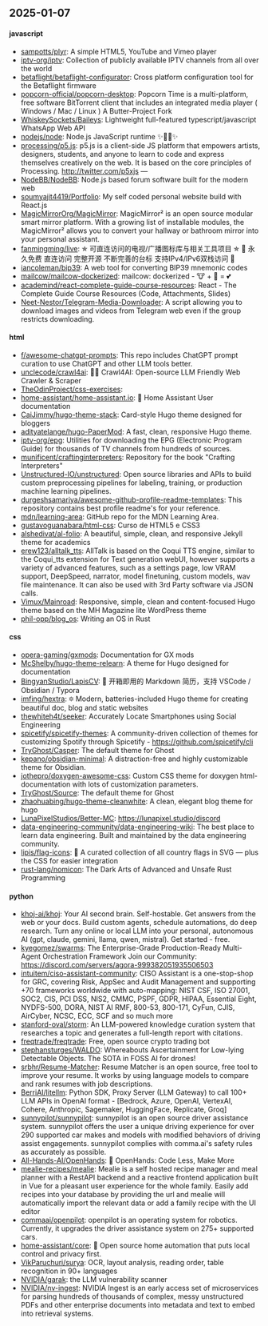 ## 2025-01-07

#### javascript
* [sampotts/plyr](https://github.com/sampotts/plyr): A simple HTML5, YouTube and Vimeo player
* [iptv-org/iptv](https://github.com/iptv-org/iptv): Collection of publicly available IPTV channels from all over the world
* [betaflight/betaflight-configurator](https://github.com/betaflight/betaflight-configurator): Cross platform configuration tool for the Betaflight firmware
* [popcorn-official/popcorn-desktop](https://github.com/popcorn-official/popcorn-desktop): Popcorn Time is a multi-platform, free software BitTorrent client that includes an integrated media player ( Windows / Mac / Linux ) A Butter-Project Fork
* [WhiskeySockets/Baileys](https://github.com/WhiskeySockets/Baileys): Lightweight full-featured typescript/javascript WhatsApp Web API
* [nodejs/node](https://github.com/nodejs/node): Node.js JavaScript runtime ✨🐢🚀✨
* [processing/p5.js](https://github.com/processing/p5.js): p5.js is a client-side JS platform that empowers artists, designers, students, and anyone to learn to code and express themselves creatively on the web. It is based on the core principles of Processing. http://twitter.com/p5xjs —
* [NodeBB/NodeBB](https://github.com/NodeBB/NodeBB): Node.js based forum software built for the modern web
* [soumyajit4419/Portfolio](https://github.com/soumyajit4419/Portfolio): My self coded personal website build with React.js
* [MagicMirrorOrg/MagicMirror](https://github.com/MagicMirrorOrg/MagicMirror): MagicMirror² is an open source modular smart mirror platform. With a growing list of installable modules, the MagicMirror² allows you to convert your hallway or bathroom mirror into your personal assistant.
* [fanmingming/live](https://github.com/fanmingming/live): ✯ 可直连访问的电视/广播图标库与相关工具项目 ✯ 🔕 永久免费 直连访问 完整开源 不断完善的台标 支持IPv4/IPv6双栈访问 🔕
* [iancoleman/bip39](https://github.com/iancoleman/bip39): A web tool for converting BIP39 mnemonic codes
* [mailcow/mailcow-dockerized](https://github.com/mailcow/mailcow-dockerized): mailcow: dockerized - 🐮 + 🐋 = 💕
* [academind/react-complete-guide-course-resources](https://github.com/academind/react-complete-guide-course-resources): React - The Complete Guide Course Resources (Code, Attachments, Slides)
* [Neet-Nestor/Telegram-Media-Downloader](https://github.com/Neet-Nestor/Telegram-Media-Downloader): A script allowing you to download images and videos from Telegram web even if the group restricts downloading.

#### html
* [f/awesome-chatgpt-prompts](https://github.com/f/awesome-chatgpt-prompts): This repo includes ChatGPT prompt curation to use ChatGPT and other LLM tools better.
* [unclecode/crawl4ai](https://github.com/unclecode/crawl4ai): 🚀🤖 Crawl4AI: Open-source LLM Friendly Web Crawler & Scraper
* [TheOdinProject/css-exercises](https://github.com/TheOdinProject/css-exercises): 
* [home-assistant/home-assistant.io](https://github.com/home-assistant/home-assistant.io): 📘 Home Assistant User documentation
* [CaiJimmy/hugo-theme-stack](https://github.com/CaiJimmy/hugo-theme-stack): Card-style Hugo theme designed for bloggers
* [adityatelange/hugo-PaperMod](https://github.com/adityatelange/hugo-PaperMod): A fast, clean, responsive Hugo theme.
* [iptv-org/epg](https://github.com/iptv-org/epg): Utilities for downloading the EPG (Electronic Program Guide) for thousands of TV channels from hundreds of sources.
* [munificent/craftinginterpreters](https://github.com/munificent/craftinginterpreters): Repository for the book "Crafting Interpreters"
* [Unstructured-IO/unstructured](https://github.com/Unstructured-IO/unstructured): Open source libraries and APIs to build custom preprocessing pipelines for labeling, training, or production machine learning pipelines.
* [durgeshsamariya/awesome-github-profile-readme-templates](https://github.com/durgeshsamariya/awesome-github-profile-readme-templates): This repository contains best profile readme's for your reference.
* [mdn/learning-area](https://github.com/mdn/learning-area): GitHub repo for the MDN Learning Area.
* [gustavoguanabara/html-css](https://github.com/gustavoguanabara/html-css): Curso de HTML5 e CSS3
* [alshedivat/al-folio](https://github.com/alshedivat/al-folio): A beautiful, simple, clean, and responsive Jekyll theme for academics
* [erew123/alltalk_tts](https://github.com/erew123/alltalk_tts): AllTalk is based on the Coqui TTS engine, similar to the Coqui_tts extension for Text generation webUI, however supports a variety of advanced features, such as a settings page, low VRAM support, DeepSpeed, narrator, model finetuning, custom models, wav file maintenance. It can also be used with 3rd Party software via JSON calls.
* [Vimux/Mainroad](https://github.com/Vimux/Mainroad): Responsive, simple, clean and content-focused Hugo theme based on the MH Magazine lite WordPress theme
* [phil-opp/blog_os](https://github.com/phil-opp/blog_os): Writing an OS in Rust

#### css
* [opera-gaming/gxmods](https://github.com/opera-gaming/gxmods): Documentation for GX mods
* [McShelby/hugo-theme-relearn](https://github.com/McShelby/hugo-theme-relearn): A theme for Hugo designed for documentation
* [BingyanStudio/LapisCV](https://github.com/BingyanStudio/LapisCV): 📃 开箱即用的 Markdown 简历，支持 VSCode / Obsidian / Typora
* [imfing/hextra](https://github.com/imfing/hextra): 🔯 Modern, batteries-included Hugo theme for creating beautiful doc, blog and static websites
* [thewhiteh4t/seeker](https://github.com/thewhiteh4t/seeker): Accurately Locate Smartphones using Social Engineering
* [spicetify/spicetify-themes](https://github.com/spicetify/spicetify-themes): A community-driven collection of themes for customizing Spotify through Spicetify - https://github.com/spicetify/cli
* [TryGhost/Casper](https://github.com/TryGhost/Casper): The default theme for Ghost
* [kepano/obsidian-minimal](https://github.com/kepano/obsidian-minimal): A distraction-free and highly customizable theme for Obsidian.
* [jothepro/doxygen-awesome-css](https://github.com/jothepro/doxygen-awesome-css): Custom CSS theme for doxygen html-documentation with lots of customization parameters.
* [TryGhost/Source](https://github.com/TryGhost/Source): The default theme for Ghost
* [zhaohuabing/hugo-theme-cleanwhite](https://github.com/zhaohuabing/hugo-theme-cleanwhite): A clean, elegant blog theme for hugo
* [LunaPixelStudios/Better-MC](https://github.com/LunaPixelStudios/Better-MC): https://lunapixel.studio/discord
* [data-engineering-community/data-engineering-wiki](https://github.com/data-engineering-community/data-engineering-wiki): The best place to learn data engineering. Built and maintained by the data engineering community.
* [lipis/flag-icons](https://github.com/lipis/flag-icons): 🎏 A curated collection of all country flags in SVG — plus the CSS for easier integration
* [rust-lang/nomicon](https://github.com/rust-lang/nomicon): The Dark Arts of Advanced and Unsafe Rust Programming

#### python
* [khoj-ai/khoj](https://github.com/khoj-ai/khoj): Your AI second brain. Self-hostable. Get answers from the web or your docs. Build custom agents, schedule automations, do deep research. Turn any online or local LLM into your personal, autonomous AI (gpt, claude, gemini, llama, qwen, mistral). Get started - free.
* [kyegomez/swarms](https://github.com/kyegomez/swarms): The Enterprise-Grade Production-Ready Multi-Agent Orchestration Framework Join our Community: https://discord.com/servers/agora-999382051935506503
* [intuitem/ciso-assistant-community](https://github.com/intuitem/ciso-assistant-community): CISO Assistant is a one-stop-shop for GRC, covering Risk, AppSec and Audit Management and supporting +70 frameworks worldwide with auto-mapping: NIST CSF, ISO 27001, SOC2, CIS, PCI DSS, NIS2, CMMC, PSPF, GDPR, HIPAA, Essential Eight, NYDFS-500, DORA, NIST AI RMF, 800-53, 800-171, CyFun, CJIS, AirCyber, NCSC, ECC, SCF and so much more
* [stanford-oval/storm](https://github.com/stanford-oval/storm): An LLM-powered knowledge curation system that researches a topic and generates a full-length report with citations.
* [freqtrade/freqtrade](https://github.com/freqtrade/freqtrade): Free, open source crypto trading bot
* [stephansturges/WALDO](https://github.com/stephansturges/WALDO): Whereabouts Ascertainment for Low-lying Detectable Objects. The SOTA in FOSS AI for drones!
* [srbhr/Resume-Matcher](https://github.com/srbhr/Resume-Matcher): Resume Matcher is an open source, free tool to improve your resume. It works by using language models to compare and rank resumes with job descriptions.
* [BerriAI/litellm](https://github.com/BerriAI/litellm): Python SDK, Proxy Server (LLM Gateway) to call 100+ LLM APIs in OpenAI format - [Bedrock, Azure, OpenAI, VertexAI, Cohere, Anthropic, Sagemaker, HuggingFace, Replicate, Groq]
* [sunnypilot/sunnypilot](https://github.com/sunnypilot/sunnypilot): sunnypilot is an open source driver assistance system. sunnypilot offers the user a unique driving experience for over 290 supported car makes and models with modified behaviors of driving assist engagements. sunnypilot complies with comma.ai's safety rules as accurately as possible.
* [All-Hands-AI/OpenHands](https://github.com/All-Hands-AI/OpenHands): 🙌 OpenHands: Code Less, Make More
* [mealie-recipes/mealie](https://github.com/mealie-recipes/mealie): Mealie is a self hosted recipe manager and meal planner with a RestAPI backend and a reactive frontend application built in Vue for a pleasant user experience for the whole family. Easily add recipes into your database by providing the url and mealie will automatically import the relevant data or add a family recipe with the UI editor
* [commaai/openpilot](https://github.com/commaai/openpilot): openpilot is an operating system for robotics. Currently, it upgrades the driver assistance system on 275+ supported cars.
* [home-assistant/core](https://github.com/home-assistant/core): 🏡 Open source home automation that puts local control and privacy first.
* [VikParuchuri/surya](https://github.com/VikParuchuri/surya): OCR, layout analysis, reading order, table recognition in 90+ languages
* [NVIDIA/garak](https://github.com/NVIDIA/garak): the LLM vulnerability scanner
* [NVIDIA/nv-ingest](https://github.com/NVIDIA/nv-ingest): NVIDIA Ingest is an early access set of microservices for parsing hundreds of thousands of complex, messy unstructured PDFs and other enterprise documents into metadata and text to embed into retrieval systems.
